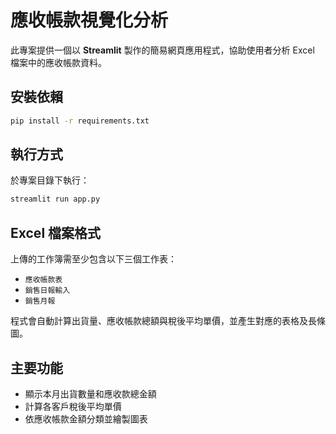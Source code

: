 # 應收帳款視覺化分析

此專案提供一個以 **Streamlit** 製作的簡易網頁應用程式，協助使用者分析 Excel 檔案中的應收帳款資料。

## 安裝依賴

```bash
pip install -r requirements.txt
```

## 執行方式

於專案目錄下執行：

```bash
streamlit run app.py
```

## Excel 檔案格式

上傳的工作簿需至少包含以下三個工作表：

- `應收帳款表`
- `銷售日報輸入`
- `銷售月報`

程式會自動計算出貨量、應收帳款總額與稅後平均單價，並產生對應的表格及長條圖。

## 主要功能

- 顯示本月出貨數量和應收款總金額
- 計算各客戶稅後平均單價
- 依應收帳款金額分類並繪製圖表

